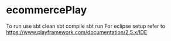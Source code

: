 # ecommercePlay
To run use 
sbt clean
sbt compile
sbt run
For eclipse setup refer to https://www.playframework.com/documentation/2.5.x/IDE
